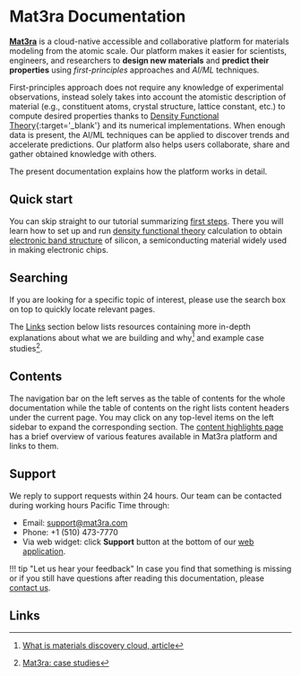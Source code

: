 # Mat3ra Documentation

[**Mat3ra**](https://platform.mat3ra.com) is a cloud-native accessible and collaborative platform for materials modeling from the atomic scale. Our platform makes it easier for scientists, engineers, and researchers to **design new materials** and **predict their properties** using *first-principles* approaches and *AI/ML* techniques. 

First-principles approach does not require any knowledge of experimental observations, instead solely takes into account the atomistic description of material (e.g., constituent atoms, crystal structure, lattice constant, etc.) to compute desired properties thanks to [Density Functional Theory](https://en.wikipedia.org/wiki/Density_functional_theory){:target='_blank'} and its numerical implementations. When enough data is present, the AI/ML techniques can be applied to discover trends and accelerate predictions. Our platform also helps users collaborate, share and gather obtained knowledge with others. 

The present documentation explains how the platform works in detail.


## Quick start

You can skip straight to our tutorial summarizing [first steps](getting-started/run-first-simulation/web-interface.md). There you will learn how to set up and run [density functional theory](models-directory/dft/overview.md) calculation to obtain [electronic band structure](properties-directory/non-scalar/bandstructure.md) of silicon, a semiconducting material widely used in making electronic chips.


## Searching

If you are looking for a specific topic of interest, please use the search box on top to quickly locate relevant pages.

The [Links](#links) section below lists resources containing more in-depth explanations about what we are building and why[^1] and example case studies[^2].


## Contents

The navigation bar on the left serves as the table of contents for the whole documentation while the table of contents on the right lists content headers under the current page. You may click on any top-level items on the left sidebar to expand the corresponding section. The [content highlights page](getting-started/content-highlights.md) has a brief overview of various features available in Mat3ra platform and links to them.


## Support

We reply to support requests within 24 hours. Our team can be contacted during working hours Pacific Time through:

- Email: <a href="mailto:support@mat3ra.com" target="_blank">support@mat3ra.com</a>
- Phone: +1 (510) 473-7770
- Via web widget: click **Support** button at the bottom of our <a href="https://platform.mat3ra.com" target="_blank">web application</a>.

!!! tip "Let us hear your feedback"
    In case you find that something is missing or if you still have questions after reading this documentation, please <a class="text-muted" href="mailto:support@mat3ra.com" target="_blank">contact us</a>.


## Links

[^1]: [What is materials discovery cloud, article](https://www.linkedin.com/pulse/how-we-design-world-tomorrow-what-materials-discovery-timur-bazhirov)
[^2]: [Mat3ra: case studies](https://mat3ra.com/case-studies)
